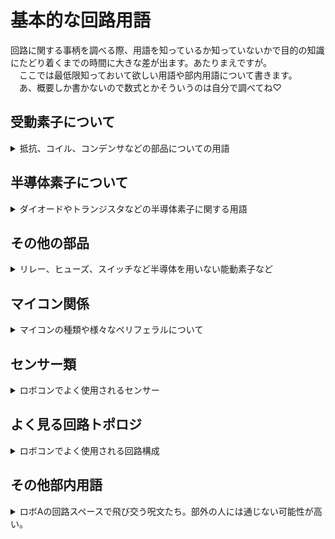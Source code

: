 # 基本的な回路用語  

回路に関する事柄を調べる際、用語を知っているか知っていないかで目的の知識にたどり着くまでの時間に大きな差が出ます。あたりまえですが。  
　ここでは最低限知っておいて欲しい用語や部内用語について書きます。  
　あ、概要しか書かないので数式とかそういうのは自分で調べてね♡

## 受動素子について

<details><summary> 抵抗、コイル、コンデンサなどの部品についての用語</summary><div>

### 受動素子

- 抵抗・コイル・コンデンサなどの能動的な動作（整流・増幅など）をしない素子  

### 抵抗

- 印加電圧に比例して電流が流れる素子
- レジスタンス（R）
  - 電流を妨げる度合。単位はΩ（オーム）
- コンダクタンス（G）
  - 電流を流す度合。レジスタンスの逆数。
  - 単位はS（ジーメンス）
- 定格電力
  - 抵抗素子で消費させられる最大電力
  - ロボA内では単に定格ともいう
  - カーボン抵抗であれば1/2W、1/4W、1/6Wなどのものが多い
- 許容誤差
  - 抵抗器の製品としての抵抗値のばらつき具合
- カーボン抵抗
  - 一番よく使われる抵抗。安いが許容誤差が大きい（±5%が多い）。
- 金属皮膜抵抗
  - 高精度のものが多いので精度が必要な場面でよく使用される。
- セメント抵抗
  - 定格電力が大きいものが多い。
  - 寄生インダクタンス大きいがちなので一応注意（巻線抵抗のタイプが多いから）
- シャント抵抗
  - 電流検出に使用される抵抗
  - オームの法則より抵抗両端の電圧を測定すれば流れている電流がわかる
  - 損失を減らすため抵抗値がミリオームオーダーの製品が多い
- 可変抵抗
  - 抵抗値を可変させることのできる抵抗
  - 半固定抵抗
    - 可変抵抗の中でも特にドライバーなどで調整するタイプのものを指す

### インダクタ（コイル）

- 流れる電流の微分値に比例して電圧が発生する素子。
- 印加電圧の積分値に比例して電流が流れる素子とも言える。
- 磁場にエネルギー蓄える。
- 「電流の変化を妨げる素子」ていうのがイメージしやすいかな？
- インダクタンス（L）
  - 巻線に電流 I が流れるときの巻線を貫く磁束 Φ であるときの比例係数（wiki丸コピ）
  - 大きいほど電流の変化によって発生する電圧が大きくなる。
  - 単位はH（ヘンリー）
- 定格電流
  - インダクタ素子に流してよい最大電流。
  - 超えると「飽和」する。
- 飽和
  - インダクタが蓄えられるエネルギーの最大値より大きなエネルギ を蓄えさせた時に、インダクタンスが急激に小さくなる現象
  - 定格電流以上の電流を流した時におこる
  - 急に大電流が流れて周辺の素子を破壊する可能性があるので注意
- コア
  - コイルを巻く心材
  - 鉄やフェライトがよく用いられる
- トロイダルコイル
  - トーラス型のコアにコイルを巻いたインダクタ

### コンデンサ（キャパシタ）

- 流れる電流の積分値に比例して電圧が発生する素子。
- 電荷を蓄える
- 「電圧の変化を吸収する素子」として使われがち
- 静電容量、キャパシタンス（C）
  - コンデンサの蓄えられる電荷の量を表す
  - 単位はF（ファラド）
- 耐圧（定格電圧）
  - コンデンサに加えて良い最大電圧
  - 超えると燃える（物理）
- アルミ電解コンデンサ
  - 静電容量が大きいものが多い
  - 内部抵抗が大きい
  - とにかくデカい静電容量で殴りたいときに使う（大体10uF以上）
  - 極性があるので注意。間違えると爆発。
- セラミックコンデンサ
  - 周波数特性が良く、内部抵抗も小さい。
  - 平滑などに使いがち（バイパスコンデンサなど）
  - 直流電圧が印加されると静電容量が低下する　（cf.DCバイアス特性）
  - 積層タイプ（積層セラミックコンデンサ）が一般的
- フィルムコンデンサ
  - 周波数特性が良く、内部抵抗も小さい。あと耐圧高いがち
  - ノイズ吸収など、周波数高めの用途に使いがち
  - ちょっと expensive がち

### 発振器

- 水晶発振器
  - マイコンのクロックなど、精度が必要なクロック源として用いられる
  - 負荷容量として小容量のコンデンサをセットで使用する必要がある
- レゾネーター（セラロック）
  - 水晶発振器を使うほどでもないけどそれなりの精度が欲しいときに使用されるクロック源
  - 負荷容量が素子に内蔵させているタイプが便利
  - セラロックは村田製作所の商標なので注意

</div></details>

## 半導体素子について

<details><summary> ダイオードやトランジスタなどの半導体素子に関する用語</summary><div>

### ダイオード  
- 一方向にのみ電流を流す素子  
- 耐圧（逆電圧）  
  - ダイオードに印加していい最大電圧  
  - 超えると急激にダイオード両端の電圧が低下し（ブレークダウン）、大電流が流れる  
- 順方向電圧（順電圧、Vf）  
  - ダイオードのアノードからカソードに電流を流した際にアノードカソード間に生じる電圧。  
  - 流れる電流によらず（大体）一定  
  - 一般的に0.5~1V  
- 耐電流（平均順電流）  
  - ダイオードに流していい直流電流  
- パルス電流耐性（ピーク順電流）  
  - 瞬間的であれば流していい電流  
- 逆回復時間  
  - ダイオードがON状態（電流を流す）から完全なOFF状態（電流を妨げる）状態になるまでに掛かる時間  
  - 基本的に短い方が正義（例外あり）  
  - 特別短いものをファストリカバリダイオードと呼ぶ  
- ショットキーバリアダイオード  
  - 構造が普通のダイオードと違う  
  - スイッチングスピード（逆回復時間）が短い  
  - 順方向電圧が低い  
  - リーク電流（漏れ電流）が比較的大きい  
- ツェナーダイオード  
  - ブレークダウン電圧を上手く利用するダイオード  
  - 一定以上の電圧が印加された時に電流が流れるようにしたいときや、ある電圧をより高い電圧源から取り出したいときに使用する。  
- 定電流ダイオード（CRD）
  - 電圧によらず一定の電流を流すダイオード
  - LEDなどの定電流源にどうぞ
### LED  

- ダイオードの一種。電流を流すと光る  
- 一般的に順方向電圧が高い（赤、緑:2V、青、白3:V）ので乾電池一本では光らない  
- 耐電流が20mA程度のものが多いので抵抗を付けるなどして電流が流れ過ぎないようにすべし。超えると壊れる。  
- ~~急激に大電流を流すことでLEDを爆発させ攻撃する秘儀がある~~  

### トランジスタ

- ベース、コレクタ、エミッタの三端子からなる部品  
- ベースコレクタ間に流れる電流（ベース電流）にhFE（電流増幅率）を掛けた電流をコレクタエミッタ間に流す（コレクタ電流）ことができる  
- 耐圧  
  - 印加してよい最大電圧。超えると壊れる  
- 耐電流  
  - 流してよい最大電流  
- 飽和  
  - ベース電流*hFE > コレクタ電流　の状態  
  - 飽和していないとコレクタエミッタ間電圧が増大し損失が大きくなる  
- NPNトランジスタ  
  - ベース電流が正の時に正方向にコレクタ電流を流す部品  
- PNPトランジスタ  
  - ベース電流が負の時に負方向にコレクタ電流を流す部品  

### MOSFET  

- ゲート、ドレイン、ソースの三端子からなる部品  
- ゲートソース間電圧でドレインソース間の電流（ドレイン電流）を制御する
- 大電流を流す必要のある場所（モタドラなど）によく使われる。  
- 耐圧  
  - 印加してよい最大電圧。超えると壊れる。  
- 耐電流（電流容量）
  - 流してよい最大電流  
- ゲート容量  
  - ゲート端子に等価的に存在する静電容量  
  - ここの電圧を制御することでドレイン電流を制御するとも取れる
- 寄生ダイオード
  - ドレインソース間に等価的に存在するダイオード
  - こいつのせいでソース→ドレイン方向にはゲートの状態に関わらず電流がバカスカ流れてしまう（Nchの場合。Pchは逆）
  - 上手く使えば部品点数を削減できるが、逆回復時間などの特性が微妙なものも多いのでデータシートを多読しよう
- Nch-MOSFET  
  - ゲート電圧が正の時に正方向にドレイン電流を流す部品
  - Pch より性能が高いがち
  - ローサイドスイッチによく用いられる
- Pch-MOSFET
  - ゲート電圧が負の時に負方向にドレイン電流を流す部品
  - 逆電圧保護やハイサイドスイッチなどに用いられる
- ~~呼び方で戦争が起きる可能性がある~~
  - ~~僕は2021年度にロボAをモスフェット色に染め上げました。モスエフイーティーだと長いｼﾞｬﾝ。~~

### JFET

- ロボコンでは使いません…。
- ゲート電圧で電流を絞るイメージ。真空管に近い。

### IGBT  

- ゲート、コレクタ、エミッタの3端子からなる部品
- ゲートソース間電圧でコレクタエミッタ間の電流（コレクタ電流）を制御する
- MOSFETだと耐圧や電流容量が足りない場合よく使用される（VVVFインバータ、テスラコイル、コイルガンなど）。ロボコンで使うかは謎。
- 寄生ダイオード
  - コレクタエミッタ間に等価的に存在するダイオード
  - Nch-MOSFETと同じ
- ゲート容量
  - MOSFETと同じ。MOSFETより少し大きいものが多いかも
- 使い方は基本的にNch-MOSFETと同じ
- MOSFETと比較すると低周波大電流向き
- ~~読み方はアイジービーディーのはずだがイグブトゥと読んでいる人を観測したことがある~~

### 三端子レギュレータ
  
- 電圧を降下させ安定させる素子
- 名前の通りIN、OUT、GNDの3端子から構成される
- 余ったエネルギーを熱として消費するため効率が悪く熱くなる
- スイッチングレギュレータ（DCDCコンバータ）より出力電圧が安定する（リプル電圧が小さい）
- IN-GND間、OUT-GND間に適当なコンデンサを入れないと発振する可能性があるので注意

### コンパレータ

- 電圧を比較する素子
- V+ > V- の時activeになる
- 出力がオープンドレイン（コレクタ）のものが多いためプルアップ抵抗を忘れないようにしよう
- 出力を安定させるためヒステリシス特性を持たせるようにすることが多い

### オペアンプ

- V+ と V-の差を増幅する素子
  - 基本的に増幅率は無限大として考える
- 負帰還を掛けることで、反転増幅、非反転増幅、加算回路、減算回路、差動増幅回路、積分回路、微分回路、フィルタ回路など様々な回路を構成することができる。
- 沼
- cf.イマジナリーショート

### 信号絶縁素子

- フォトカプラ
  - 電気信号を一度光に変換し伝達する部品
  - 出力電流 = 入力電流*電流伝達率（CTR）
    - ちなみにCTRは入力電流で変化します。もっと素直になってほしい
    - ちなみにCTRは周辺温度でも変化します。もっと素直になt(ry
  - 電気で信号を伝えるわけではないので入力と出力を絶縁したいときなどに使用される
  - オプトカプラなどの別名がいくつかある
- デジタルアイソレータ
  - 強くなったフォトカプラみたいなもの
  - フォトカプラより圧倒的に速い
  - 光ではなく磁場を用いて通信する
  - 高い

### 様々なIC

- ゲートドライバIC
  - MOSFETやIGBTなどゲート容量がある部品を駆動する際に使用する
  - 素早く素子をON、OFFさせるために内部にプッシュプル回路が組まれている
  - ハイサイドにNch-MOSFETを使う時などのためにブートストラップ回路を簡単に組めたり、デッドタイムを入れてくれたりするなど高機能なものも多い
- ロジックIC
  - 基本的な論理演算機能を一素子にまとめたIC
  - AND,OR,XOR,NAND,NORなどの基本的な論理素子やマルチプレクサ、シフトレジスタ、ワンショットトリガなど多種多様な種類がある。
  - 74シリーズ
    - おそらくもっとも一般的なロジックIC
    - 割と歴史のあるシリーズで、古い刻印のものを蒐集したりこれらのみでCPUやらグラフィックボードやらを組む~~変人~~ファンも多い
    - 74HC00
      - 4回路入りNAND
      - 超有名なのでこれくらいは覚えておこう

</div></details>

## その他の部品

<details><summary> リレー、ヒューズ、スイッチなど半導体を用いない能動素子など</summary><div>

### 電力制御

- リレー
  - コイルに電流を流すことで発生する磁力を用いてスイッチをON、OFFすることができる。
  - MOSFETなどより動作が確実で入力出力を絶縁できるので非常停止などに使用される
  - コイルに電流を流すというわけでサージが発生するかもしれないのでフライホイールダイオードとかを付けよう
- スイッチ類
  - モーメンタリースイッチ
    - スイッチを押している間だけONになるタイプのスイッチ
  - オルタネートスイッチ
    - スイッチを押すごとにONとOFFが切り替わるスイッチ
  - タクトスイッチ
    - ﾎﾟﾁｯと押すタイプのスイッチ
  - スライドスイッチ
    - ｶﾁｯとスライドするタイプのスイッチ
  - トグルスイッチ
    - ﾊﾟﾁｯと棒を押すタイp（ry
  - DIPスイッチ
    - スライドスイッチがいっぱいついてるやつ（語彙力）
  - ロータリースイッチ
    - ぐるぐる回して出力を選択するスイッチ
  - リードスイッチ
    - 磁石に反応してON、OFFするスイッチ
  - 非常停止スイッチ
    - ロボットに載せないといけないデカいスイッチ
    - 押すことによって回路に接続された電源が遮断されるように設置する必要がある
    - オルタネート型

### 保護素子

- ヒューズ
  - 電流が流れ過ぎたときに自らを犠牲にして回路を遮断する部品
  - 定格電流
    - 流しても良い電流値。超えると切れる。
- ポリスイッチ（リセッタブルヒューズ）
  - 電流が流れ過ぎた時に過熱によって抵抗値が大きくなり回路を保護する部品
  - ヒューズと違って復活できる。ただし一度トリップしたら冷却するために少し時間を置く必要がある
  - トリップ
    - 過熱により抵抗が大きくなった状態
  - 保持電流
    - トリップしないでいられる電流の最大値
- バリスタ
  - コイルなどによって発生するサージ電圧を吸収する部品
  - 一定以上の電圧が印加されると電流が流れる

</div></details>

## マイコン関係

<details><summary> マイコンの種類や様々なペリフェラルについて</summary><div>
  
### よくあるペリフェラル

- タイマー
  - カウントトリガーが入るたびにレジスタの値を加算（減算）していくモジュール
  - PWM
    - タイマーのカウントが一定値になったときに特定のピンをHIGHにするなどすることでPWM信号やPFM信号を生成できる
  - タイマーによってはエンコーダーモードやQEIとしてロータリーエンコーダの回転角を監視できる機能もある
- ADC（アナログデジタルコンバーター）
  - アナログ値で入力される電圧をデジタル値に変換するモジュール
  - センサーの入力などに使用される
- DAC（デジタルアナログコンバーター）
  - デジタル値で指定した電圧を出力するモジュール

### 様々な通信規格

- I²C
  - 2線式の同期通信
  - 出力がオープンコレクタ形式になるのでプルアップ抵抗必須
  - IICと表記されることもある
  - アイツーシー、アイアイシー、アイスクエアシーなどの呼び方がある（ロボAではアイツーシーが一般的）
- SPI
  - 4線式の同期通信
  - I2Cより早い
- UART
  - 2線式の非同期通信、をする**集積回路**
  - ロボAで最もよく使われる通信形式
  - 同期通信できるようにしたUSARTというものもある
  - 実は通信規格のことではないので注意（勘違いしてた）
- RS-232
  - 有名なシリアル通信規格
  - 古のパソコンなどに搭載されている
  - UARTの信号を正負電圧に変換したもの
- RS-422
  - RS-232の改良版
  - 差動信号により通信するのでノイズに強い
- RS-485
  - RS-422の改良版
  - 差動信号なのでノイズに強い
  - 同一データラインにたくさんの機器をつなげられる
- CAN
  - 2線式の非同期通信
  - 差動式通信のためノイズに強い
  - 差動信号に変換するためにCANトランシーバーという素子をかませる必要がある。
  - 通信速度も速くロボコン向きであることから過去幾度も導入しようとした痕跡があるが、全てロステクとなっている

### その他ハードウェア用語

- FPU
  - 浮動小数点を用いた値を計算するモジュール  
- 5Vトレラント
  - 電源電圧が3.3Vのマイコンでも5Vで信号を入力できるようにしたもの
  - stm32などのマイコンに搭載されているが、全てのピンがトレラントなわけでは無いので注意

### 様々なマイコン

- PIC
  - マイコンと言えばこれ（主観）
  - CPUのCPI（一命令の実行に消費するクロック数）は微妙だがペリフェラルがそれなりに充実しており安い
  - DIP版が充実している
  - PIC10F,12F,16Fシリーズ
    - ローエンド～ミドルレンジの8bitPIC
    - 10F:6ピン、12F:8ピン、16F:8~40ピン
    - 電気科だと16F1827を載せるボードを実習で作成する
  - PIC18F
    - ハイエンドの8bitマイコン
    - 16Fシリーズなどにはないペリフェラルがあったりする
  - PIC24
    - CPUが16bitのPIC
  - dsPIC
    - CPUが16bitのPIC
    - DSP（Digital Signal Processor）機能が付いている
    - マスターコアとスレーブコアを搭載したデュアルコア構成になっているものがある
  - PIC32
    - CPUが32bitのPIC
    - 色々と強くて使いやすい
  - 開発環境はMPLABが一般的
- AVR
  - 電子工作界隈ではPICの次ぐらいに使われている印象
  - CPUがPICと比べて強い（CPIが小さい）
  - 安い
  - ATmega
    - 8bitCPUでそれなりに強い（ハードウェア乗算器あり）
    - ATMEGA328Pがarduino uno/nanoに搭載されている
  - ATtiny
    - 8bitでATmegaよりは弱い
    - 小さいパッケージのものが多い
  - MPLABや（頑張れば）arduino IDEで開発できる
- STM32
  - 強い奴
  - nucleoボードに乗ってるやつら
  - 名前の通り32bitのCPUでクロックも高いものが多い。つまり強い。
  - ロボコン界隈ではよく見る
  - ロボAではcube IDEで開発を行っている
- arduino
  - ソフトウェアでゴリ押すことによって簡単に使えるように魔改造されたマイコンボード
  - 基本的に乗っているのはAVR
  - arduino UNO
    - いわゆる普通のarduino
    - デカい割に性能はしょぼいのであんまりお勧めしない
  - arduino nano
    - 小さくなったarduino UNO
    - あんまりスペースを確保できない時に使う
  - arduino mega　
    - デカくなったarduino
    - ピン数が非常に多くロボコンでもよく使う
- teensy
  - 次世代のつよつよマイコンと一部の部員の間で盛り上がっているマイコン
  - teensy4.1
    - 32bitCPUや64bitのFPUを搭載していているつよつよ
    - ペリフェラルもUART8つにI2C、SPI、CANをそれぞれ3つずつなど非常に強い。しかもarduino mega程度の値段
    - オーバークロックすれば1GHzで動かせる
  - platform IOやarduino IDEを使用することでarduino言語で開発できる
- ESP32
  - 最近検索数がarduinoを超えたとか何とかで結構アツい~~らしい~~マイコン
  - CPUの性能も高く、WiFiやbluetoothを内蔵しているため様々な用途に使える
  - デュアルコアの製品もある
  - 無線を使いたいときにどうぞ
- TWELITE
  - 簡単に無線を使えるマイコン
  - プログラミングしなくてもピンの状態などを送信することができる
  - 標準版のTWELITE-BLUEと無線出力の強いTWELITE-REDがある
- Xbee
  - TWELITEと同じように無線を扱うマイコン
  - TWELITEよりﾁｮｯﾄめんどくさいが高機能
  - ~~僕は使ったことないのでここに何書けばいいか分からない~~
- PSoC
  - アナログ関係の機能が強化されているマイコン
  - ピンの機能を自由に入れ替えたり内部で論理回路を組んだりできるなどハードウェアに重点を置いている
  - ロボＡではstm32に浸食されてしまった。部室に使える人はもういない

</div></details>

## センサー類

<details><summary> ロボコンでよく使用されるセンサー</summary><div>

</div></details>

## よく見る回路トポロジ

<details><summary> ロボコンでよく使用される回路構成</summary><div>

</div></details>

## その他部内用語

<details><summary> ロボAの回路スペースで飛び交う呪文たち。部外の人には通じない可能性が高い。</summary><div>

- 回路電源
  - 部室奥の机の下にあるコンセント
  - 個々のコンセントを入れることで回路・設計スペースの機器全てに電源が入る
  - 絶対いつか火事になるので消防訓練しておこう
- ロリコン
  - ロータリーエンコーダー
  - ロリエンコウと呼ぶ人もいる。漢字変換してはいけません
- ようじょう~~幼女~~
  - 養生テープ
- 中の人
  - コネクタに配線を挿入する際に圧着する金属部品
  - 本名はコンタクト
- ヤニカス
  - はんだ付けしまくっている人
  - ヤニ入りはんだが一般的なのでこう呼ばれる
- 鉛中毒者
  - ヤニカスと同義
- 多読
  - メリケン語で記されたデータシートやリファレンスを読み漁ること
  - 修行だと思って頑張ってください♡
- 神
  - 設計製作回路制御全部できる人
- ギニョリズム
  - 取敢えず下ネタ言っとけばいいの精神
  - 精神的にあぼーんしたときに起こる精神異常の一種と推定される
  - 名前はありとあらゆる挨拶を下ネタに変換した伝説（笑）の先輩から
  - ロボA無形文化遺産登録済み

</div></details>